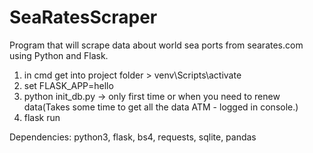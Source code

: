 # SeaRatesScraper
Program that will scrape data about world sea ports from searates.com using Python and Flask.

1. in cmd get into project folder > venv\Scripts\activate
2. set FLASK_APP=hello
3. python init_db.py -> only first time or when you need to renew data(Takes some time to get all the data ATM - logged in console.)
4. flask run


Dependencies: python3, flask, bs4, requests, sqlite, pandas

